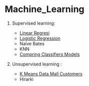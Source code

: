 # Machine_Learning
1. Supervised learning: 
   * [Linear Regresi](https://github.com/DinWaikabu/Machine_Learning/blob/master/linear_regresi.py)
   * [Logistic Regression]()
   * Naive Bates
   * KNN
   * [Compring Classifiers Models](https://github.com/DinWaikabu/Machine_Learning/blob/master/Comparing_Classifier_Models.ipynb)

2. Unsupervised learning : 
   * [K Means Data Mall Customers](https://github.com/DinWaikabu/Machine_Learning/blob/master/Kmeans_Mall_Customers_data.ipynb)
   * Hirarki 
